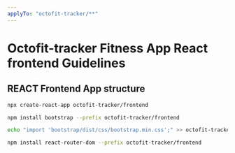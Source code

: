 ```yaml
---
applyTo: "octofit-tracker/**"
---
```

# Octofit-tracker Fitness App React frontend Guidelines


## REACT Frontend App structure

```bash
npx create-react-app octofit-tracker/frontend

npm install bootstrap --prefix octofit-tracker/frontend

echo "import 'bootstrap/dist/css/bootstrap.min.css';" >> octofit-tracker/frontend/src/index.js

npm install react-router-dom --prefix octofit-tracker/frontend

```